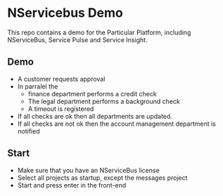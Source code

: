 # NServicebus Demo
This repo contains a demo for the Particular Platform, including NServiceBus, Service Pulse and Service Insight.

## Demo
- A customer requests approval
- In parralel the
  - finance department performs a credit check
  - The legal department performs a background check
  - A timeout is registered
- If all checks are ok then all departments are updated.
- If all checks are not ok then the account management department is notified

## Start
- Make sure that you have an NServiceBus license
- Select all projects as startup, except the messages project
- Start and press enter in the front-end
